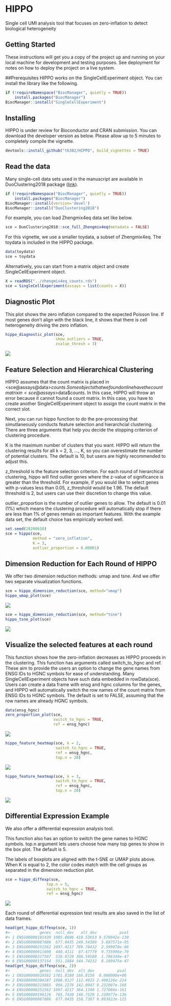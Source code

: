 
<!-- README.md is generated from README.Rmd. Please edit that file -->

# HIPPO

Single cell UMI analysis tool that focuses on zero-inflation to detect
biological heterogeneity

## Getting Started

These instructions will get you a copy of the project up and running on
your local machine for development and testing purposes. See deployment
for notes on how to deploy the project on a live system.

\#\#Prerequisites HIPPO works on the SingleCellExperiment object. You
can install the library like the following.

``` r
if (!requireNamespace("BiocManager", quietly = TRUE))
    install.packages("BiocManager")
BiocManager::install("SingleCellExperiment")
```

## Installing

HIPPO is under review for Bioconductor and CRAN submission. You can
download the developer version as below. Please allow up to 5 minutes to
completely compile the vignette.

``` r
devtools::install_github("tk382/HIPPO", build_vignettes = TRUE)
```

## Read the data

Many single-cell data sets used in the manuscript are available in
DuoClustering2018 package
([link](https://www.bioconductor.org/packages/release/data/experiment/html/DuoClustering2018.html)).

``` r
if (!requireNamespace("BiocManager", quietly = TRUE))
    install.packages("BiocManager")
BiocManager::install(version='devel')
BiocManager::install("DuoClustering2018")
```

For example, you can load Zhengmix4eq data set like below.

``` r
sce = DuoClustering2018::sce_full_Zhengmix4eq(metadata = FALSE)
```

For this vignette, we use a smaller toydata, a subset of Zhengmix4eq.
The toydata is included in the HIPPO package.

``` r
data(toydata)
sce = toydata
```

Alternatively, you can start from a matrix object and create
SingleCellExperiment object.

``` r
X = readRDS("../zhengmix4eq_counts.rds")
sce = SingleCellExperiment(assays = list(counts = X))
```

## Diagnostic Plot

This plot shows the zero inflation compared to the expected Poisson
line. If most genes don’t align with the black line, it shows that there
is cell heterogeneity driving the zero inflation.

``` r
hippo_diagnostic_plot(sce, 
                      show_outliers = TRUE, 
                      zvalue_thresh = 3)
```

![](README_files/figure-gfm/diagnostic-1.png)<!-- -->

## Feature Selection and Hierarchical Clustering

HIPPO assumes that the count matrix is placed in
<sce@assays@data>$counts. Some objects that we found online have the
count matrix in <sce@assays>$data$counts. In this case, HIPPO will throw
an error because it cannot found a count matrix. In this case, you have
to create another SingleCellExperiment object to assign the count matrix
in the correct slot.

Next, you can run hippo function to do the pre-processing that
simutlaneously conducts feature selection and hierarchcial clustering.
There are three arguments that help you decide the stopping criterion of
clustering procedure.

K is the maximum number of clusters that you want. HIPPO will return the
clustering results for all k = 2, 3, …, K, so you can overestimate the
number of potential clusters. The default is 10, but users are highly
recommended to adjust this.

z\_threshold is the feature selection criterion. For each round of
hierarchical clustering, hippo will find outlier genes where the z-value
of significance is greater than the threshold. For example, if you would
like to select genes with p-values less than 0.05, z\_threshold would be
1.96. The default threshold is 2, but users can use their discretion to
change this value.

outlier\_proportion is the number of outlier genes to allow. The default
is 0.01 (1%) which means the clustering procedure will automatically
stop if there are less than 1% of genes remain as important features.
With the example data set, the default choice has empirically worked
well.

``` r
set.seed(20200610)
sce = hippo(sce, 
            method = "zero_inflation",
            K = 3, 
            outlier_proportion = 0.00001)
```

## Dimension Reduction for Each Round of HIPPO

We offer two dimension reduction methods: umap and tsne. And we offer
two separate visualization functions.

``` r
sce = hippo_dimension_reduction(sce, method="umap")
hippo_umap_plot(sce)
```

![](README_files/figure-gfm/umap-1.png)<!-- -->

``` r
sce = hippo_dimension_reduction(sce, method="tsne")
hippo_tsne_plot(sce)
```

![](README_files/figure-gfm/tsne-1.png)<!-- -->

## Visualize the selected features at each round

This function shows how the zero-inflation decreases as HIPPO proceeds
in the clustering. This function has arguments called switch\_to\_hgnc
and ref. These aim to provide the users an option to change the gene
names from ENSG IDs to HGNC symbols for ease of understanding. Many
SingleCellExperiment objects have such data embedded in rowData(sce).
Users can create a data frame with ensg and hgnc columns for the genes,
and HIPPO will automatically switch the row names of the count matrix
from ENSG IDs to HGNC symbols. The default is set to FALSE, assuming
that the row names are already HGNC symbols.

``` r
data(ensg_hgnc)
zero_proportion_plot(sce, 
                     switch_to_hgnc = TRUE, 
                     ref = ensg_hgnc)
```

![](README_files/figure-gfm/featureselection-1.png)<!-- -->

``` r
hippo_feature_heatmap(sce, k = 2, 
                      switch_to_hgnc = TRUE, 
                      ref = ensg_hgnc, 
                      top.n = 20)
```

![](README_files/figure-gfm/featureselection-2.png)<!-- -->

``` r
hippo_feature_heatmap(sce, k = 3, 
                      switch_to_hgnc = TRUE, 
                      ref = ensg_hgnc, 
                      top.n = 20)
```

![](README_files/figure-gfm/featureselection-3.png)<!-- -->

## Differential Expression Example

We also offer a differential expression analysis tool.

This function also has an option to switch the gene names to HGNC
symbols. top.n argument lets users choose how many top genes to show in
the box plot. The default is 5.

The labels of boxplots are aligned with the t-SNE or UMAP plots above.
When K is equal to 2, the color codes match with the cell groups as
separated in the dimension reduction plot.

``` r
sce = hippo_diffexp(sce, 
                  top.n = 5, 
                  switch_to_hgnc = TRUE, 
                  ref = ensg_hgnc)
```

![](README_files/figure-gfm/diffexp-1.png)<!-- -->

Each round of differential expression test results are also saved in the
list of data frames.

``` r
head(get_hippo_diffexp(sce, 1))
#>             genes  null_dev   alt_dev          pval
#> 1 ENSG00000101439 1005.8606 418.53653 9.570942e-130
#> 2 ENSG00000087086  677.0435 249.54309  5.687571e-95
#> 3 ENSG00000251562 1097.4217 709.70432  2.599070e-86
#> 4 ENSG00000011600  440.4111  87.47779  9.735996e-79
#> 5 ENSG00000227507  518.0729 308.59588  1.786349e-47
#> 6 ENSG00000137154  551.1884 344.74232  8.189475e-47
head(get_hippo_diffexp(sce, 2))
#>             genes  null_dev  alt_dev          pval
#> 1 ENSG00000019582 1701.8180 166.8158  0.000000e+00
#> 2 ENSG00000204287 1088.8127 112.4015 2.408126e-214
#> 3 ENSG00000223865  904.2276 142.0947 9.232007e-168
#> 4 ENSG00000251562 1097.4217 364.1340 1.727066e-161
#> 5 ENSG00000196126  765.7430 146.7529 1.239977e-136
#> 6 ENSG00000087086  677.0435 158.7387 9.893622e-115
```
